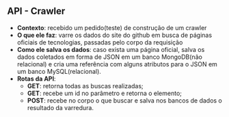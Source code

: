 ## API - Crawler

- **Contexto**: recebido um pedido(teste) de construção de um crawler 
- **O que ele faz**: varre os dados do site do github em busca de páginas oficiais de tecnologias, passadas pelo corpo da requisição
- **Como ele salva os dados**: caso exista uma página oficial, salva os dados coletados em forma de JSON em um banco MongoDB(não relacional) e cria uma referência com alguns atributos para o JSON em um banco MySQL(relacional).
- **Rotas da API**: 
  - **GET**: retorna todas as buscas realizadas;
  - **GET**: recebe um id no parâmetro e retorna o elemento;
  - **POST**: recebe no corpo o que buscar e salva nos bancos de dados o resultado da varredura.
